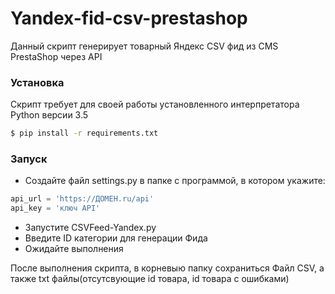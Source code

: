 # Yandex-fid-csv-prestashop
Данный скрипт генерирует товарный Яндекс CSV фид из CMS PrestaShop через API

### Установка

Скрипт требует для своей работы установленного интерпретатора Python версии 3.5

```bash
$ pip install -r requirements.txt
```
### Запуск
* Создайте файл settings.py в папке с программой, в котором укажите:
```python
api_url = 'https://ДОМЕН.ru/api'
api_key = 'ключ API'
```
* Запустите CSVFeed-Yandex.py
* Введите ID категории для генерации Фида
* Ожидайте выполнения

После выполнения скрипта, в корневыю папку сохраниться Файл CSV, а также txt файлы(отсутсвующие id товара, id товара с ошибками)
